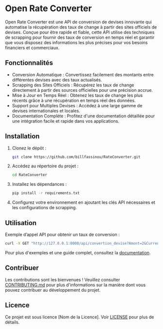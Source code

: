 # Open Rate Converter

Open Rate Converter est une API de conversion de devises innovante qui automatise la récupération des taux de change à partir des sites officiels de devises. Conçue pour être rapide et fiable, cette API utilise des techniques de scrapping pour fournir des taux de conversion en temps réel et garantir que vous disposez des informations les plus précises pour vos besoins financiers et commerciaux.

## Fonctionnalités

- Conversion Automatique : Convertissez facilement des montants entre différentes devises avec des taux actualisés.
- Scrapping des Sites Officiels : Récupérez les taux de change directement à partir des sources officielles pour une précision accrue.
- Mise à Jour en Temps Réel : Obtenez les taux de change les plus récents grâce à une récupération en temps réel des données.
- Support pour Multiples Devises : Accédez à une large gamme de devises internationales et locales.
- Documentation Complète : Profitez d'une documentation détaillée pour une intégration facile et rapide dans vos applications.

## Installation

1. Clonez le dépôt :
   ```bash
   git clone https://github.com/billfassinou/RateConverter.git
   ```

2. Accédez au répertoire du projet :
   ```bash
   cd RateConverter
   ```

3. Installez les dépendances :
   ```bash
   pip install -r requirements.txt
   ```

4. Configurez votre environnement en ajoutant les clés API nécessaires et les configurations de scrapping.

## Utilisation

Exemple d’appel API pour obtenir un taux de conversion :

```bash
curl -X GET "http://127.0.0.1:8000/api/convertion_devise?Amont=2&Currency_to_convert=USD&Expected_Currency=NGN"
```

Pour plus d'exemples et une guide complet, consultez la [documentation](docs/README.md).

## Contribuer

Les contributions sont les bienvenues ! Veuillez consulter [CONTRIBUTING.md](CONTRIBUTING.md) pour plus d'informations sur la manière dont vous pouvez contribuer au développement du projet.

## Licence

Ce projet est sous licence [Nom de la Licence]. Voir [LICENSE](LICENSE) pour plus de détails.
